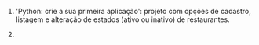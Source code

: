 1. 'Python: crie a sua primeira aplicação': projeto com opções de cadastro, listagem e alteração de estados (ativo ou inativo) de restaurantes.
  
2. 
